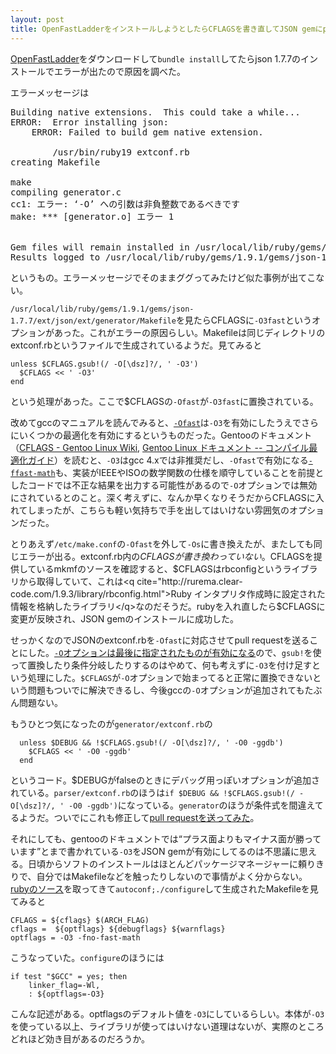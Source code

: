 ```yaml
---
layout: post
title: OpenFastLadderをインストールしようとしたらCFLAGSを書き直してJSON gemにpull requestを送ることになった
---
```


[OpenFastLadder](https://github.com/fastladder/fastladder)をダウンロードして`bundle install`してたらjson 1.7.7のインストールでエラーが出たので原因を調べた。

エラーメッセージは
<pre>
Building native extensions.  This could take a while...
ERROR:  Error installing json:
	ERROR: Failed to build gem native extension.

        /usr/bin/ruby19 extconf.rb
creating Makefile

make
compiling generator.c
cc1: エラー: ‘-O’ への引数は非負整数であるべきです
make: *** [generator.o] エラー 1


Gem files will remain installed in /usr/local/lib/ruby/gems/1.9.1/gems/json-1.7.7 for inspection.
Results logged to /usr/local/lib/ruby/gems/1.9.1/gems/json-1.7.7/ext/json/ext/generator/gem_make.out
</pre>
というもの。エラーメッセージでそのままググってみたけど似た事例が出てこない。

`/usr/local/lib/ruby/gems/1.9.1/gems/json-1.7.7/ext/json/ext/generator/Makefile`を見たらCFLAGSに`-O3fast`というオプションがあった。これがエラーの原因らしい。Makefileは同じディレクトリのextconf.rbというファイルで生成されているようだ。見てみると

    unless $CFLAGS.gsub!(/ -O[\dsz]?/, ' -O3')
      $CFLAGS << ' -O3'
    end

という処理があった。ここで$CFLAGSの`-Ofast`が`-O3fast`に置換されている。

改めてgccのマニュアルを読んでみると、[`-Ofast`](http://gcc.gnu.org/onlinedocs/gcc-4.6.3/gcc/Optimize-Options.html#index-Ofast-686)は`-O3`を有効にしたうえでさらにいくつかの最適化を有効にするというものだった。Gentooのドキュメント（[CFLAGS - Gentoo Linux Wiki](http://en.gentoo-wiki.com/wiki/CFLAGS), [Gentoo Linux ドキュメント -- コンパイル最適化ガイド](http://www.gentoo.org/doc/ja/gcc-optimization.xml)）を読むと、`-O3`はgcc 4.xでは非推奨だし、`-Ofast`で有効になる[`-ffast-math`](http://gcc.gnu.org/onlinedocs/gcc-4.6.3/gcc/Optimize-Options.html#index-ffast_002dmath-847)も、実装がIEEEやISOの数学関数の仕様を順守していることを前提としたコードでは不正な結果を出力する可能性があるので`-O`オプションでは無効にされているとのこと。深く考えずに、なんか早くなりそうだからCFLAGSに入れてしまったが、こちらも軽い気持ちで手を出してはいけない雰囲気のオプションだった。

とりあえず`/etc/make.conf`の`-Ofast`を外して`-Os`に書き換えたが、またしても同じエラーが出る。extconf.rb内の$CFLAGSが書き換わっていない。$CFLAGSを提供しているmkmfのソースを確認すると、$CFLAGSはrbconfigというライブラリから取得していて、これは<q cite="http://rurema.clear-code.com/1.9.3/library/rbconfig.html">Ruby インタプリタ作成時に設定された情報を格納したライブラリ</q>なのだそうだ。rubyを入れ直したら$CFLAGSに変更が反映され、JSON gemのインストールに成功した。

せっかくなのでJSONのextconf.rbを`-Ofast`に対応させてpull requestを送ることにした。[`-O`オプションは最後に指定されたものが有効になる](http://gcc.gnu.org/onlinedocs/gcc-4.6.3/gcc/Optimize-Options.html#index-Ofast-686)ので、`gsub!`を使って置換したり条件分岐したりするのはやめて、何も考えずに`-O3`を付け足すという処理にした。`$CFLAGS`が`-O`オプションで始まってると正常に置換できないという問題もついでに解決できるし、今後gccの`-O`オプションが追加されてもたぶん問題ない。

もうひとつ気になったのが`generator/extconf.rb`の

      unless $DEBUG && !$CFLAGS.gsub!(/ -O[\dsz]?/, ' -O0 -ggdb')
        $CFLAGS << ' -O0 -ggdb'
      end

というコード。$DEBUGがfalseのときにデバッグ用っぽいオプションが追加されている。`parser/extconf.rb`のほうは`if $DEBUG && !$CFLAGS.gsub!(/ -O[\dsz]?/, ' -O0 -ggdb')`になっている。`generator`のほうが条件式を間違えてるようだ。ついでにこれも修正して[pull requestを送ってみた](https://github.com/flori/json/pull/166)。

それにしても、gentooのドキュメントでは<q>プラス面よりもマイナス面が勝っています</q>とまで書かれている`-O3`をJSON gemが有効にしてるのは不思議に思える。日頃からソフトのインストールはほとんどパッケージマネージャーに頼りきりで、自分ではMakefileなどを触ったりしないので事情がよく分からない。[rubyのソース](https://github.com/ruby/ruby)を取ってきて`autoconf;./configure`して生成されたMakefileを見てみると

    CFLAGS = ${cflags} $(ARCH_FLAG)
    cflags =  ${optflags} ${debugflags} ${warnflags}
    optflags = -O3 -fno-fast-math

こうなっていた。`configure`のほうには

    if test "$GCC" = yes; then
        linker_flag=-Wl,
        : ${optflags=-O3}

こんな記述がある。optflagsのデフォルト値を`-O3`にしているらしい。本体が`-O3`を使っている以上、ライブラリが使ってはいけない道理はないが、実際のところどれほど効き目があるのだろうか。
